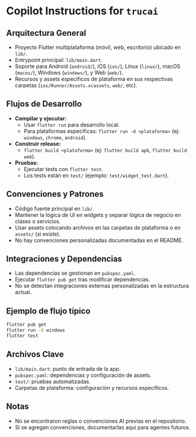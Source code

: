 # Copilot Instructions for `trucai`

## Arquitectura General
- Proyecto Flutter multiplataforma (móvil, web, escritorio) ubicado en `lib/`.
- Entrypoint principal: `lib/main.dart`.
- Soporte para Android (`android/`), iOS (`ios/`), Linux (`linux/`), macOS (`macos/`), Windows (`windows/`), y Web (`web/`).
- Recursos y assets específicos de plataforma en sus respectivas carpetas (`ios/Runner/Assets.xcassets`, `web/`, etc).

## Flujos de Desarrollo
- **Compilar y ejecutar:**
  - Usar `flutter run` para desarrollo local.
  - Para plataformas específicas: `flutter run -d <plataforma>` (ej: `windows`, `chrome`, `android`).
- **Construir release:**
  - `flutter build <plataforma>` (ej: `flutter build apk`, `flutter build web`).
- **Pruebas:**
  - Ejecutar tests con `flutter test`.
  - Los tests están en `test/` (ejemplo: `test/widget_test.dart`).

## Convenciones y Patrones
- Código fuente principal en `lib/`.
- Mantener la lógica de UI en widgets y separar lógica de negocio en clases o servicios.
- Usar assets colocando archivos en las carpetas de plataforma o en `assets/` (si existe).
- No hay convenciones personalizadas documentadas en el README.

## Integraciones y Dependencias
- Las dependencias se gestionan en `pubspec.yaml`.
- Ejecutar `flutter pub get` tras modificar dependencias.
- No se detectan integraciones externas personalizadas en la estructura actual.

## Ejemplo de flujo típico
```sh
flutter pub get
flutter run -d windows
flutter test
```

## Archivos Clave
- `lib/main.dart`: punto de entrada de la app.
- `pubspec.yaml`: dependencias y configuración de assets.
- `test/`: pruebas automatizadas.
- Carpetas de plataforma: configuración y recursos específicos.

## Notas
- No se encontraron reglas o convenciones AI previas en el repositorio.
- Si se agregan convenciones, documentarlas aquí para agentes futuros.

